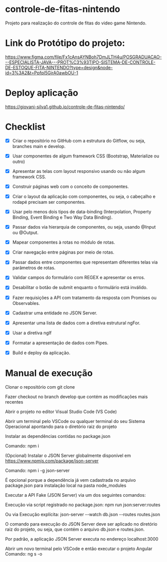 # controle-de-fitas-nintendo
Projeto para realização do controle de fitas do video game Nintendo.


# Link do Protótipo do projeto:
https://www.figma.com/file/Fx1cAnsAYNBoh7DmJLTH4u/POSGRADUACAO---ESPECIALISTA-JAVA---PROT%C3%93TIPO-SISTEMA-DE-CONTROLE-DE-ESTOQUE-FITA-NINTENDO?type=design&node-id=3%3A2&t=Ppfpl5GirA0awbOU-1


# Deploy aplicação
https://giovani-silva1.github.io/controle-de-fitas-nintendo/


# Checklist
 - [x] Criar o repositório no GitHub com a estrutura do Gitflow, ou seja, branches main e develop.  

 - [x] Usar componentes de algum framework CSS (Bootstrap, Materialize ou outro)  

 - [x] Apresentar as telas com layout responsivo usando ou não algum framework CSS.  

 - [x] Construir páginas web com o conceito de componentes.  

 - [x] Criar o layout da aplicação com componentes, ou seja, o cabeçalho e rodapé precisam ser componentes.  

 - [x] Usar pelo menos dois tipos de data-binding (Interpolation, Property Binding, Event Binding e Two Way Data Binding).  

 - [x] Passar dados via hierarquia de componentes, ou seja, usando @Input ou @Output.  

 - [x] Mapear componentes à rotas no módulo de rotas.  

 - [x] Criar navegação entre páginas por meio de rotas.  

 - [x] Passar dados entre componentes que representam diferentes telas via parâmetros de rotas.  

 - [x] Validar campos do formulário com REGEX e apresentar os erros.  

 - [x] Desabilitar o botão de submit enquanto o formulário está inválido.  

 - [x] Fazer requisições a API com tratamento da resposta com Promises ou Observables.  

 - [x] Cadastrar uma entidade no JSON Server.  

 - [x] Apresentar uma lista de dados com a diretiva estrutural ngFor.  

 - [x] Usar a diretiva ngIf  

 - [x] Formatar a apresentação de dados com Pipes.  

 - [x] Build e deploy da aplicação.  


# Manual de execução
Clonar o repositório com git clone  

Fazer checkout no branch develop que contém as modificações mais recentes  

Abrir o projeto no editor Visual Studio Code (VS Code)  

Abrir um terminal pelo VSCode ou qualquer terminal do seu Sistema Operacional apontando para o diretório raiz do projeto  

Instalar as dependências contidas no package.json  

Comando: npm i  

(Opcional) Instalar o JSON Server globalmente disponível em https://www.npmjs.com/package/json-server  

Comando: npm i -g json-server  

É opcional porque a dependência já vem cadastrada no arquivo package.json para instalação local na pasta node_modules  

Executar a API Fake (JSON Server) via um dos seguintes comandos:  

Execução via script registrado no package.json: npm run json:server:routes  

Ou via Execução explícita: json-server --watch db.json --routes routes.json  

O comando para execução do JSON Server deve ser aplicado no diretório raiz do projeto, ou seja, que contém o arquivo db.json e routes.json.  

Por padrão, a aplicação JSON Server executa no endereço localhost:3000  

Abrir um novo terminal pelo VSCode e então executar o projeto Angular
Comando: ng s -o